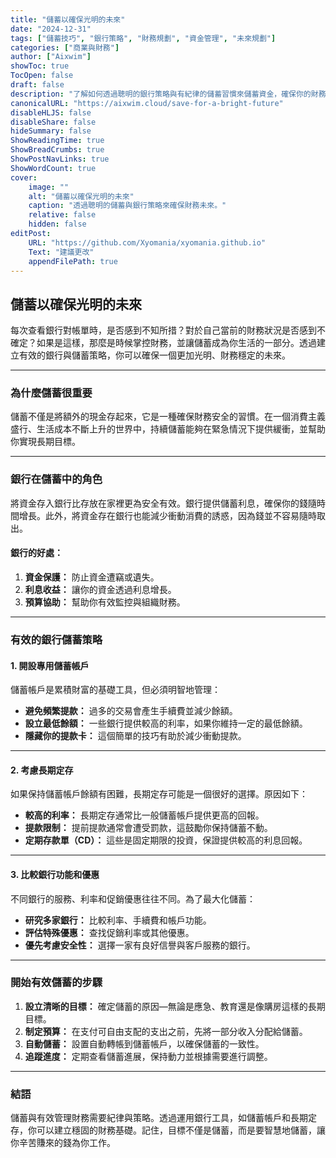 ```yaml
---
title: "儲蓄以確保光明的未來"
date: "2024-12-31"
tags: ["儲蓄技巧", "銀行策略", "財務規劃", "資金管理", "未來規劃"]
categories: ["商業與財務"]
author: ["Aixwim"]
showToc: true
TocOpen: false
draft: false
description: "了解如何透過聰明的銀行策略與有紀律的儲蓄習慣來儲蓄資金，確保你的財務未來。"
canonicalURL: "https://aixwim.cloud/save-for-a-bright-future"
disableHLJS: false
disableShare: false
hideSummary: false
ShowReadingTime: true
ShowBreadCrumbs: true
ShowPostNavLinks: true
ShowWordCount: true
cover:
    image: ""
    alt: "儲蓄以確保光明的未來"
    caption: "透過聰明的儲蓄與銀行策略來確保財務未來。"
    relative: false
    hidden: false
editPost:
    URL: "https://github.com/Xyomania/xyomania.github.io"
    Text: "建議更改"
    appendFilePath: true
---
```


## 儲蓄以確保光明的未來

每次查看銀行對帳單時，是否感到不知所措？對於自己當前的財務狀況是否感到不確定？如果是這樣，那麼是時候掌控財務，並讓儲蓄成為你生活的一部分。透過建立有效的銀行與儲蓄策略，你可以確保一個更加光明、財務穩定的未來。

---

### **為什麼儲蓄很重要**

儲蓄不僅是將額外的現金存起來，它是一種確保財務安全的習慣。在一個消費主義盛行、生活成本不斷上升的世界中，持續儲蓄能夠在緊急情況下提供緩衝，並幫助你實現長期目標。

---

### **銀行在儲蓄中的角色**

將資金存入銀行比存放在家裡更為安全有效。銀行提供儲蓄利息，確保你的錢隨時間增長。此外，將資金存在銀行也能減少衝動消費的誘惑，因為錢並不容易隨時取出。

#### **銀行的好處：**
1. **資金保護：** 防止資金遭竊或遺失。
2. **利息收益：** 讓你的資金透過利息增長。
3. **預算協助：** 幫助你有效監控與組織財務。

---

### **有效的銀行儲蓄策略**

#### **1. 開設專用儲蓄帳戶**

儲蓄帳戶是累積財富的基礎工具，但必須明智地管理：
- **避免頻繁提款：** 過多的交易會產生手續費並減少餘額。
- **設立最低餘額：** 一些銀行提供較高的利率，如果你維持一定的最低餘額。
- **隱藏你的提款卡：** 這個簡單的技巧有助於減少衝動提款。

---

#### **2. 考慮長期定存**

如果保持儲蓄帳戶餘額有困難，長期定存可能是一個很好的選擇。原因如下：
- **較高的利率：** 長期定存通常比一般儲蓄帳戶提供更高的回報。
- **提款限制：** 提前提款通常會遭受罰款，這鼓勵你保持儲蓄不動。
- **定期存款單（CD）：** 這些是固定期限的投資，保證提供較高的利息回報。

---

#### **3. 比較銀行功能和優惠**

不同銀行的服務、利率和促銷優惠往往不同。為了最大化儲蓄：
- **研究多家銀行：** 比較利率、手續費和帳戶功能。
- **評估特殊優惠：** 查找促銷利率或其他優惠。
- **優先考慮安全性：** 選擇一家有良好信譽與客戶服務的銀行。

---

### **開始有效儲蓄的步驟**

1. **設立清晰的目標：** 確定儲蓄的原因—無論是應急、教育還是像購房這樣的長期目標。
2. **制定預算：** 在支付可自由支配的支出之前，先將一部分收入分配給儲蓄。
3. **自動儲蓄：** 設置自動轉帳到儲蓄帳戶，以確保儲蓄的一致性。
4. **追蹤進度：** 定期查看儲蓄進展，保持動力並根據需要進行調整。

---

### **結語**

儲蓄與有效管理財務需要紀律與策略。透過運用銀行工具，如儲蓄帳戶和長期定存，你可以建立穩固的財務基礎。記住，目標不僅是儲蓄，而是要智慧地儲蓄，讓你辛苦賺來的錢為你工作。
